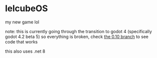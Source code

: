 # lelcubeOS

my new game lol

note: this is currently going through the transition to godot 4 (specifically godot 4.2 beta 5) so everything is broken, check [the 0.10 branch](https://github.com/hellory4n/lelcubeos/tree/0.10) to see code that works

this also uses .net 8
